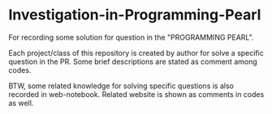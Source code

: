 Investigation-in-Programming-Pearl
==================================
For recording some solution for question in the "PROGRAMMING PEARL".

Each project/class of this repository is created by author for solve a specific question in the PR.
Some brief descriptions are stated as comment among codes. 

BTW, some related knowledge for solving specific questions is also recorded in web-notebook. Related website is shown as comments in codes as well.
